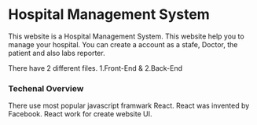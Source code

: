 <h1>Hospital Management System</h1>

<p>This website is a Hospital Management System. This website help you to manage your hospital. You can create a account as a stafe, Doctor, the patient and also labs reporter.</p>

<p>There have 2 different files. 1.Front-End & 2.Back-End</p>

<h3>Techenal Overview</h3>

<p>There use most popular javascript framwark React. React was invented by Facebook. React work for create website UI.</p>
